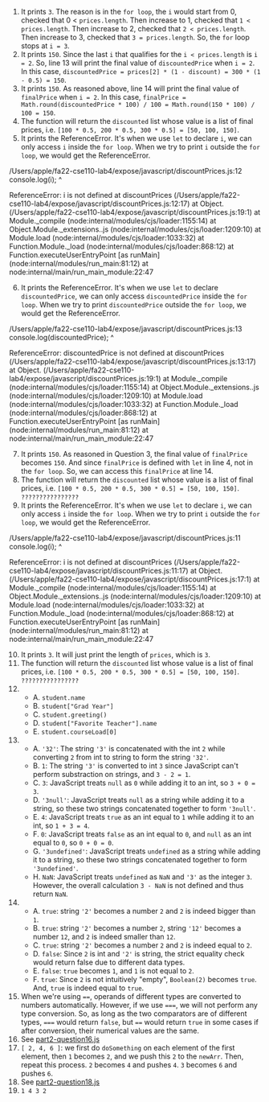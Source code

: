 1. It prints `3`. The reason is in the `for loop`, the `i` would start from 0, checked that 0 < `prices.length`. Then  increase to 1, checked that `1 < prices.length`. Then  increase to 2, checked that `2 < prices.length`. Then  increase to 3, checked that `3 = prices.length`. So, the `for` loop stops at `i = 3`.
2. It prints `150`. Since the last `i` that qualifies for the `i < prices.length` is `i = 2`. So, line 13 will print the final value of `discountedPrice` when `i = 2`. In this case, `discountedPrice = prices[2] * (1 - discount) = 300 * (1 - 0.5) = 150`.
3. It prints `150`. As reasoned above, line 14 will print the final value of `finalPrice` when `i = 2`. In this case, `finalPrice = Math.round(discountedPrice * 100) / 100 = Math.round(150 * 100) / 100 = 150`.
4. The function will return the `discounted` list whose value is a list of final prices, i.e. `[100 * 0.5, 200 * 0.5, 300 * 0.5] = [50, 100, 150]`.
5. It prints the ReferenceError. It's when we use `let` to declare `i`, we can only access `i` inside the `for loop`. When we try to print `i` outside the `for loop`, we would get the ReferenceError.
   
/Users/apple/fa22-cse110-lab4/expose/javascript/discountPrices.js:12
    console.log(i);
                ^

ReferenceError: i is not defined
    at discountPrices (/Users/apple/fa22-cse110-lab4/expose/javascript/discountPrices.js:12:17)
    at Object.<anonymous> (/Users/apple/fa22-cse110-lab4/expose/javascript/discountPrices.js:19:1)
    at Module._compile (node:internal/modules/cjs/loader:1155:14)
    at Object.Module._extensions..js (node:internal/modules/cjs/loader:1209:10)
    at Module.load (node:internal/modules/cjs/loader:1033:32)
    at Function.Module._load (node:internal/modules/cjs/loader:868:12)
    at Function.executeUserEntryPoint [as runMain] (node:internal/modules/run_main:81:12)
    at node:internal/main/run_main_module:22:47

6. It prints the ReferenceError. It's when we use `let` to declare `discountedPrice`, we can only access `discountedPrice` inside the `for loop`. When we try to print `discountedPrice` outside the `for loop`, we would get the ReferenceError.

/Users/apple/fa22-cse110-lab4/expose/javascript/discountPrices.js:13
    console.log(discountedPrice);
                ^

ReferenceError: discountedPrice is not defined
    at discountPrices (/Users/apple/fa22-cse110-lab4/expose/javascript/discountPrices.js:13:17)
    at Object.<anonymous> (/Users/apple/fa22-cse110-lab4/expose/javascript/discountPrices.js:19:1)
    at Module._compile (node:internal/modules/cjs/loader:1155:14)
    at Object.Module._extensions..js (node:internal/modules/cjs/loader:1209:10)
    at Module.load (node:internal/modules/cjs/loader:1033:32)
    at Function.Module._load (node:internal/modules/cjs/loader:868:12)
    at Function.executeUserEntryPoint [as runMain] (node:internal/modules/run_main:81:12)
    at node:internal/main/run_main_module:22:47

7. It prints `150`. As reasoned in Question 3, the final value of `finalPrice` becomes `150`. And since `finalPrice` is defined with `let` in line 4, not in the `for loop`. So, we can access this `finalPrice` at line 14.
8. The function will return the `discounted` list whose value is a list of final prices, i.e. `[100 * 0.5, 200 * 0.5, 300 * 0.5] = [50, 100, 150]`. `????????????????`
9. It prints the ReferenceError. It's when we use `let` to declare `i`, we can only access `i` inside the `for loop`. When we try to print `i` outside the `for loop`, we would get the ReferenceError.

/Users/apple/fa22-cse110-lab4/expose/javascript/discountPrices.js:11
    console.log(i);
                ^

ReferenceError: i is not defined
    at discountPrices (/Users/apple/fa22-cse110-lab4/expose/javascript/discountPrices.js:11:17)
    at Object.<anonymous> (/Users/apple/fa22-cse110-lab4/expose/javascript/discountPrices.js:17:1)
    at Module._compile (node:internal/modules/cjs/loader:1155:14)
    at Object.Module._extensions..js (node:internal/modules/cjs/loader:1209:10)
    at Module.load (node:internal/modules/cjs/loader:1033:32)
    at Function.Module._load (node:internal/modules/cjs/loader:868:12)
    at Function.executeUserEntryPoint [as runMain] (node:internal/modules/run_main:81:12)
    at node:internal/main/run_main_module:22:47

10. It prints `3`. It will just print the length of `prices`, which is `3`.
11. The function will return the `discounted` list whose value is a list of final prices, i.e. `[100 * 0.5, 200 * 0.5, 300 * 0.5] = [50, 100, 150]`. `????????????????`
12. 
    - A. `student.name`
    - B. `student["Grad Year"]`
    - C. `student.greeting()`
    - D. `student["Favorite Teacher"].name`
    - E. `student.courseLoad[0]`
13. 
    - A. `'32'`: The string `'3'` is concatenated with the int `2` while converting `2` from int to string to form the string `'32'`.
    - B. `1`: The string `'3'` is converted to int `3` since JavaScript can't perform substraction on strings, and `3 - 2 = 1`.
    - C. `3`: JavaScript treats `null` as `0` while adding it to an int, so `3 + 0 = 3`.
    - D. `'3null'`: JavaScript treats `null` as a string while adding it to a string, so these two strings concatenated together to form `'3null'`.
    - E. `4`: JavaScript treats `true` as an int equal to `1` while adding it to an int, so `1 + 3 = 4`.
    - F. `0`: JavaScript treats `false` as an int equal to `0`, and `null` as an int equal to `0`, so `0 + 0 = 0`.
    - G. `'3undefined'`: JavaScript treats `undefined` as a string while adding it to a string, so these two strings concatenated together to form `'3undefined'`.
    - H. `NaN`: JavaScript treats `undefined` as `NaN` and `'3'` as the integer `3`. However, the overall calculation `3 - NaN` is not defined and thus return `NaN`.
14. 
    - A. `true`: string `'2'` becomes a number `2` and `2` is indeed bigger than `1`.
    - B. `true`: string `'2'` becomes a number `2`, string `'12'` becomes a number `12`, and `2` is indeed smaller than `12`.
    - C. `true`: string `'2'` becomes a number `2` and `2` is indeed equal to `2`.
    - D. `false`: Since `2` is int and `'2'` is string, the strict equality check would return false due to different data types.
    - E. `false`: `true` becomes `1`, and `1` is not equal to `2`.
    - F. `true`: Since `2` is not intuitively "empty", `Boolean(2)` becomes `true`. And, `true` is indeed equal to `true`.
  15. When we're using `==`, operands of different types are converted to numbers automatically. However, if we use `===`, we will not perform any type conversion. So, as long as the two comparators are of different types, `===` would return `false`, but `==` would return `true` in some cases if after conversion, their numerical values are the same.
  16. See [part2-question16.js](./part2-question16.js)
  17. `[ 2, 4, 6 ]`: we first do `doSomething` on each element of the first element, then `1` becomes `2`, and we push this `2` to the `newArr`. Then, repeat this process. `2` becomes `4` and pushes `4`. `3` becomes `6` and pushes `6`.
  18. See [part2-question18.js](../part2-question18.js)
  19. `1 4 3 2`
